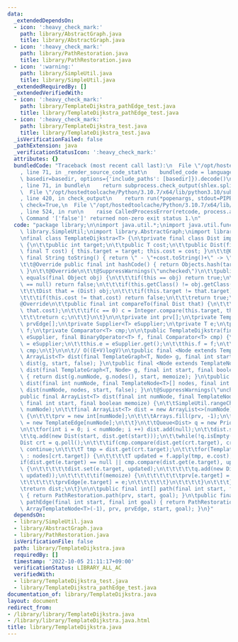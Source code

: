 ```yaml
---
data:
  _extendedDependsOn:
  - icon: ':heavy_check_mark:'
    path: library/AbstractGraph.java
    title: library/AbstractGraph.java
  - icon: ':heavy_check_mark:'
    path: library/PathRestoration.java
    title: library/PathRestoration.java
  - icon: ':warning:'
    path: library/SimpleUtil.java
    title: library/SimpleUtil.java
  _extendedRequiredBy: []
  _extendedVerifiedWith:
  - icon: ':heavy_check_mark:'
    path: library/TemplateDijkstra_pathEdge_test.java
    title: library/TemplateDijkstra_pathEdge_test.java
  - icon: ':heavy_check_mark:'
    path: library/TemplateDijkstra_test.java
    title: library/TemplateDijkstra_test.java
  _isVerificationFailed: false
  _pathExtension: java
  _verificationStatusIcon: ':heavy_check_mark:'
  attributes: {}
  bundledCode: "Traceback (most recent call last):\n  File \"/opt/hostedtoolcache/Python/3.10.7/x64/lib/python3.10/site-packages/onlinejudge_verify/documentation/build.py\"\
    , line 71, in _render_source_code_stat\n    bundled_code = language.bundle(stat.path,\
    \ basedir=basedir, options={'include_paths': [basedir]}).decode()\n  File \"/opt/hostedtoolcache/Python/3.10.7/x64/lib/python3.10/site-packages/onlinejudge_verify/languages/user_defined.py\"\
    , line 71, in bundle\n    return subprocess.check_output(shlex.split(command))\n\
    \  File \"/opt/hostedtoolcache/Python/3.10.7/x64/lib/python3.10/subprocess.py\"\
    , line 420, in check_output\n    return run(*popenargs, stdout=PIPE, timeout=timeout,\
    \ check=True,\n  File \"/opt/hostedtoolcache/Python/3.10.7/x64/lib/python3.10/subprocess.py\"\
    , line 524, in run\n    raise CalledProcessError(retcode, process.args,\nsubprocess.CalledProcessError:\
    \ Command '['false']' returned non-zero exit status 1.\n"
  code: "package library;\n\nimport java.util.*;\nimport java.util.function.*;\nimport\
    \ library.SimpleUtil;\nimport library.AbstractGraph;\nimport library.PathRestoration;\n\
    \nfinal class TemplateDijkstra<T> {\n\tprivate final class Dist implements Comparable<Dist>\
    \ {\n\t\tpublic int target;\n\t\tpublic T cost;\n\t\tpublic Dist(final int target,\
    \ final T cost) { this.target = target; this.cost = cost; }\n\t\t@Override public\
    \ final String toString() { return \" - \"+cost.toString()+\" -> \"+target; }\n\
    \t\t@Override public final int hashCode() { return Objects.hash(target, cost);\
    \ }\n\t\t@Override\n\t\t@SuppressWarnings(\"unchecked\")\n\t\tpublic final boolean\
    \ equals(final Object obj) {\n\t\t\tif(this == obj) return true;\n\t\t\tif(obj\
    \ == null) return false;\n\t\t\tif(this.getClass() != obj.getClass()) return false;\n\
    \t\t\tDist that = (Dist) obj;\n\t\t\tif(this.target != that.target) return false;\n\
    \t\t\tif(this.cost != that.cost) return false;\n\t\t\treturn true;\n\t\t}\n\t\t\
    @Override\n\t\tpublic final int compareTo(final Dist that) {\n\t\t\tint c = cmp.compare(this.cost,\
    \ that.cost);\n\t\t\tif(c == 0) c = Integer.compare(this.target, that.target);\n\
    \t\t\treturn c;\n\t\t}\n\t}\n\n\tprivate int prv[];\n\tprivate TemplateEdge<T>\
    \ prvEdge[];\n\tprivate Supplier<T> eSupplier;\n\tprivate T e;\n\tprivate BinaryOperator<T>\
    \ f;\n\tprivate Comparator<T> cmp;\n\n\tpublic TemplateDijkstra(final Supplier<T>\
    \ eSupplier, final BinaryOperator<T> f, final Comparator<T> cmp) {\n\t\tthis.eSupplier\
    \ = eSupplier;\n\t\tthis.e = eSupplier.get();\n\t\tthis.f = f;\n\t\tthis.cmp =\
    \ cmp;\n\t}\n\n\t// O((E+V)logV)\n\tpublic final <Node extends TemplateNode<T>>\
    \ ArrayList<T> dist(final TemplateGraph<T, Node> g, final int start) { return\
    \ dist(g, start, false); }\n\tpublic final <Node extends TemplateNode<T>> ArrayList<T>\
    \ dist(final TemplateGraph<T, Node> g, final int start, final boolean memoize)\
    \ { return dist(g.numNode, g.nodes(), start, memoize); }\n\tpublic final ArrayList<T>\
    \ dist(final int numNode, final TemplateNode<T>[] nodes, final int start) { return\
    \ dist(numNode, nodes, start, false); }\n\t@SuppressWarnings(\"unchecked\")\n\t\
    public final ArrayList<T> dist(final int numNode, final TemplateNode<T>[] nodes,\
    \ final int start, final boolean memoize) {\n\t\tSimpleUtil.rangeCheck(start,\
    \ numNode);\n\t\tfinal ArrayList<T> dist = new ArrayList<>(numNode);\n\t\tif(memoize)\
    \ {\n\t\t\tprv = new int[numNode];\n\t\t\tArrays.fill(prv, -1);\n\t\t\tprvEdge\
    \ = new TemplateEdge[numNode];\n\t\t}\n\t\tQueue<Dist> q = new PriorityQueue<>();\n\
    \n\t\tfor(int i = 0; i < numNode; i ++) dist.add(null);\n\t\tdist.set(start, eSupplier.get());\n\
    \t\tq.add(new Dist(start, dist.get(start)));\n\t\twhile(!q.isEmpty()) {\n\t\t\t\
    Dist crt = q.poll();\n\t\t\tif(cmp.compare(dist.get(crt.target), crt.cost) < 0)\
    \ continue;\n\t\t\tT tmp = dist.get(crt.target);\n\t\t\tfor(TemplateEdge<T> e\
    \ : nodes[crt.target]) {\n\t\t\t\tT updated = f.apply(tmp, e.cost);\n\t\t\t\t\
    if(dist.get(e.target) == null || cmp.compare(dist.get(e.target), updated) > 0)\
    \ {\n\t\t\t\t\tdist.set(e.target, updated);\n\t\t\t\t\tq.add(new Dist(e.target,\
    \ updated));\n\t\t\t\t\tif(memoize) {\n\t\t\t\t\t\tprv[e.target] = e.source;\n\
    \t\t\t\t\t\tprvEdge[e.target] = e;\n\t\t\t\t\t}\n\t\t\t\t}\n\t\t\t}\n\t\t}\n\t\
    \treturn dist;\n\t}\n\n\tpublic final int[] path(final int start, final int goal)\
    \ { return PathRestoration.path(prv, start, goal); }\n\tpublic final ArrayTemplateNode<T>\
    \ pathEdge(final int start, final int goal) { return PathRestoration.pathEdge(new\
    \ ArrayTemplateNode<T>(-1), prv, prvEdge, start, goal); }\n}"
  dependsOn:
  - library/SimpleUtil.java
  - library/AbstractGraph.java
  - library/PathRestoration.java
  isVerificationFile: false
  path: library/TemplateDijkstra.java
  requiredBy: []
  timestamp: '2022-10-05 21:11:17+09:00'
  verificationStatus: LIBRARY_ALL_AC
  verifiedWith:
  - library/TemplateDijkstra_test.java
  - library/TemplateDijkstra_pathEdge_test.java
documentation_of: library/TemplateDijkstra.java
layout: document
redirect_from:
- /library/library/TemplateDijkstra.java
- /library/library/TemplateDijkstra.java.html
title: library/TemplateDijkstra.java
---
```

